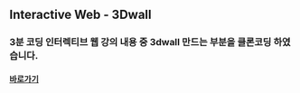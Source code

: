 ## Interactive Web - 3Dwall

### 3분 코딩 인터렉티브 웹 강의 내용 중 3dwall 만드는 부분을 클론코딩 하였습니다.

#### [바로가기](https://seon-o.github.io/3d_wall/ "3dwall")
